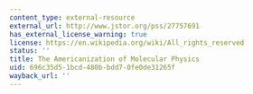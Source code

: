 ```yaml
---
content_type: external-resource
external_url: http://www.jstor.org/pss/27757691
has_external_license_warning: true
license: https://en.wikipedia.org/wiki/All_rights_reserved
status: ''
title: The Americanization of Molecular Physics
uid: 696c35d5-1bcd-480b-bdd7-0fe0de31265f
wayback_url: ''
---
```

